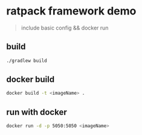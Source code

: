# ratpack framework demo 
> include basic config && docker run

## build
```bash
./gradlew build
```

## docker build
```bash
docker build -t <imageName> .
```
## run with docker
```bash
docker run -d -p 5050:5050 <imageName>
```